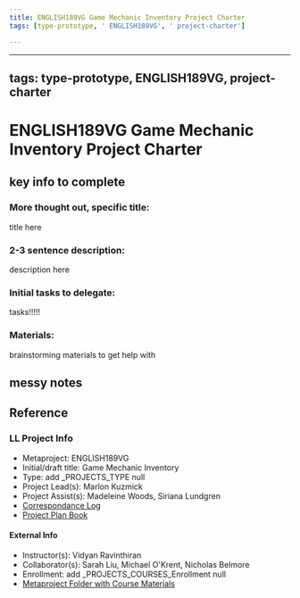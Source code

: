 ```yaml
---
title: ENGLISH189VG Game Mechanic Inventory Project Charter
tags: [type-prototype, ' ENGLISH189VG', ' project-charter']

---
```


---
tags: type-prototype, ENGLISH189VG, project-charter
---

# ENGLISH189VG Game Mechanic Inventory Project Charter

## key info to complete
### More thought out, specific title: 
title here
### 2-3 sentence description:
description here
### Initial tasks to delegate: 
tasks!!!!!
### Materials:
brainstorming materials to get help with


## messy notes

## Reference
### LL Project Info
* Metaproject: ENGLISH189VG
* Initial/draft title: Game Mechanic Inventory
* Type: add _PROJECTS_TYPE null
* Project Lead(s): Marlon Kuzmick
* Project Assist(s): Madeleine Woods, Siriana Lundgren
* [Correspondance Log](https://docs.google.com/document/d/1vfxoyPobVdrsnMLfVMmYFxO7bCxRB_p574mMG313TrA/edit)
* [Project Plan Book](https://hackmd.io/@ll-23-24/rkx1qfAC3)

#### External Info
* Instructor(s): Vidyan Ravinthiran
* Collaborator(s): Sarah Liu, Michael O'Krent, Nicholas Belmore
* Enrollment: add _PROJECTS_COURSES_Enrollment null
* [Metaproject Folder with Course Materials](https://docs.google.com/document/d/1vfxoyPobVdrsnMLfVMmYFxO7bCxRB_p574mMG313TrA/edit)





